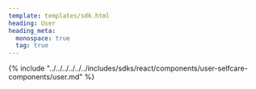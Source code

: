 ```yaml
---
template: templates/sdk.html
heading: User
heading_meta:
  monospace: true
  tag: true
---
```

{% include "../../../../../../includes/sdks/react/components/user-selfcare-components/user.md" %}
